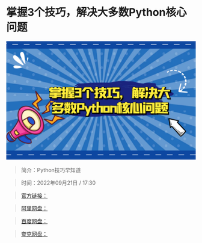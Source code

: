 # 掌握3个技巧，解决大多数Python核心问题

![img](../../assets/3aeece3b58d549d5b2780e944f90443e.png)

> 简介：Python技巧早知道

> 时间：2022年09月21日 / 17:30

> [官方链接：]()

> [阿里网盘：]()

> [百度网盘：]()

> [夸克网盘：]()

